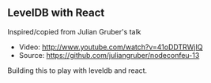 ## LevelDB with React

Inspired/copied from Julian Gruber's talk 
* Video: http://www.youtube.com/watch?v=41oDDTRWjIQ
* Source: https://github.com/juliangruber/nodeconfeu-13

Building this to play with leveldb and react.

